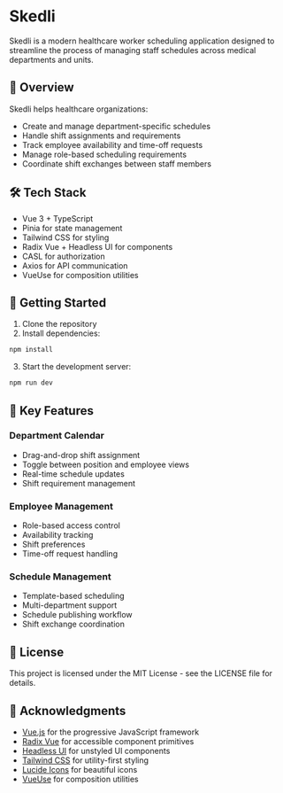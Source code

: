 # Skedli

Skedli is a modern healthcare worker scheduling application designed to streamline the process of managing staff schedules across medical departments and units.

## 🏥 Overview

Skedli helps healthcare organizations:
- Create and manage department-specific schedules
- Handle shift assignments and requirements
- Track employee availability and time-off requests
- Manage role-based scheduling requirements
- Coordinate shift exchanges between staff members

## 🛠 Tech Stack

- Vue 3 + TypeScript
- Pinia for state management
- Tailwind CSS for styling
- Radix Vue + Headless UI for components
- CASL for authorization
- Axios for API communication
- VueUse for composition utilities

## 🚀 Getting Started

1. Clone the repository
2. Install dependencies:

```bash
npm install
```

3. Start the development server:

```bash
npm run dev
```

## 🔑 Key Features

### Department Calendar
- Drag-and-drop shift assignment
- Toggle between position and employee views
- Real-time schedule updates
- Shift requirement management

### Employee Management
- Role-based access control
- Availability tracking
- Shift preferences
- Time-off request handling

### Schedule Management
- Template-based scheduling
- Multi-department support
- Schedule publishing workflow
- Shift exchange coordination


## 📝 License

This project is licensed under the MIT License - see the LICENSE file for details.

## 🙏 Acknowledgments

- [Vue.js](https://vuejs.org/) for the progressive JavaScript framework
- [Radix Vue](https://www.radix-vue.com/) for accessible component primitives
- [Headless UI](https://headlessui.com/) for unstyled UI components
- [Tailwind CSS](https://tailwindcss.com/) for utility-first styling
- [Lucide Icons](https://lucide.dev/) for beautiful icons
- [VueUse](https://vueuse.org/) for composition utilities
